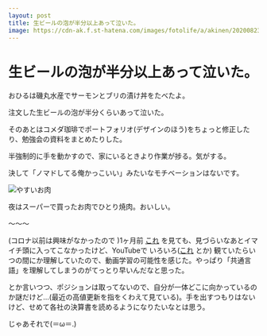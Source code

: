 ```yaml
---
layout: post
title: 生ビールの泡が半分以上あって泣いた。
image: https://cdn-ak.f.st-hatena.com/images/fotolife/a/akinen/20200823/20200823204217.jpg
---
```


# 生ビールの泡が半分以上あって泣いた。

おひるは磯丸水産でサーモンとブリの漬け丼をたべたよ。

注文した生ビールの泡が半分くらいあって泣いた。

 

そのあとはコメダ珈琲でポートフォリオ(デザインのほう)をちょっと修正したり、勉強会の資料をまとめたりした。

半強制的に手を動かすので、家にいるときより作業が捗る。気がする。

決して「ノマドしてる俺かっこいい」みたいなモチベーションはないです。

 

<img src="https://cdn-ak.f.st-hatena.com/images/fotolife/a/akinen/20200823/20200823204217.jpg" alt="やすいお肉">

夜はスーパーで買ったお肉でひとり焼肉。おいしい。

 

〜〜〜

 

(コロナ以前は興味がなかったので )1ヶ月前 [これ](https://www.jsda.or.jp/jikan/publications/files/pdf_pub_1-1-01.pdf) を見ても、見づらいなあとイマイチ頭に入ってこなかったけど、YouTubeで いろいろ([これ](https://www.youtube.com/channel/UCaD-0G5ElWKkHZZBIe4JH6w/videos) とか) 観ていたらいつの間にか理解していたので、動画学習の可能性を感じた。やっぱり「共通言語」を理解してしまうのがてっとり早いんだなと思った。

とか言いつつ、ポジションは取ってないので、自分が一体どこに向かっているのか謎だけど…(最近の高値更新を指をくわえて見ている)。手を出すつもりはないけど、せめて各社の決算書を読めるようになりたいなとは思う。

 

じゃあそれで(＝ω＝.)